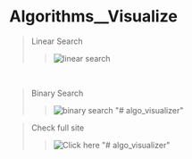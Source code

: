 # Algorithms__Visualize

> Linear Search
>> ![linear search](https://github.com/aadityamittal/Algorithms__Visualize/blob/main/Images/linear-search.png)

<br>

> Binary Search
>> ![binary search](https://github.com/aadityamittal/Algorithms__Visualize/blob/main/Images/Binary-Search.png)
"# algo_visualizer" 

> Check full site
>> ![Click here](https://aadityamittal.github.io/algo_visualizer)
"# algo_visualizer" 
